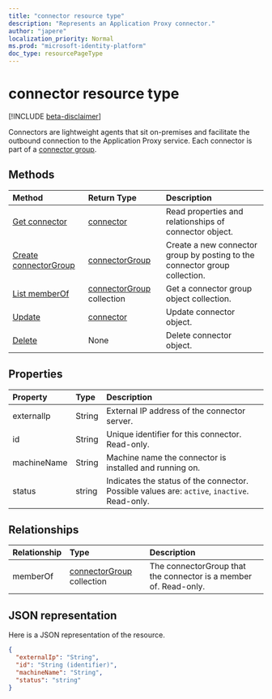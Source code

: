 ```yaml
---
title: "connector resource type"
description: "Represents an Application Proxy connector."
author: "japere"
localization_priority: Normal
ms.prod: "microsoft-identity-platform"
doc_type: resourcePageType
---
```


# connector resource type

[!INCLUDE [beta-disclaimer](../../includes/beta-disclaimer.md)]

Connectors are lightweight agents that sit on-premises and facilitate the outbound connection to the Application Proxy service. Each connector is part of a [connector group](connectorgroup.md).

## Methods

| Method       | Return Type | Description |
|:-------------|:------------|:------------|
| [Get connector](../api/connector-get.md) | [connector](connector.md) | Read properties and relationships of connector object. |
| [Create connectorGroup](../api/connector-post-memberof.md) | [connectorGroup](connectorgroup.md) | Create a new connector group by posting to the connector group collection. |
| [List memberOf](../api/connector-list-memberof.md) | [connectorGroup](connectorgroup.md) collection | Get a connector group object collection. |
| [Update](../api/connector-update.md) | [connector](connector.md) | Update connector object. |
| [Delete](../api/connector-delete.md) | None | Delete connector object.

## Properties
| Property     | Type        | Description |
|:-------------|:------------|:------------|
|externalIp|String| External IP address of the connector server. |
|id|String| Unique identifier for this connector. Read-only. |
|machineName|String| Machine name the connector is installed and running on. |
|status|string| Indicates the status of the connector. Possible values are: `active`, `inactive`. Read-only. |

## Relationships
| Relationship | Type	|Description|
|:---------------|:--------|:----------|
|memberOf|[connectorGroup](connectorgroup.md) collection| The connectorGroup that the connector is a member of. Read-only. |

## JSON representation

Here is a JSON representation of the resource.

<!-- {
  "blockType": "resource",
  "keyProperty":"id",
  "optionalProperties": [

  ],
  "@odata.type": "microsoft.graph.connector"
}-->

```json
{
  "externalIp": "String",
  "id": "String (identifier)",
  "machineName": "String",
  "status": "string"
}

```

<!-- uuid: 8fcb5dbc-d5aa-4681-8e31-b001d5168d79
2015-10-25 14:57:30 UTC -->
<!--
{
  "type": "#page.annotation",
  "description": "connector resource",
  "keywords": "",
  "section": "documentation",
  "tocPath": "",
  "suppressions": []
}
-->

